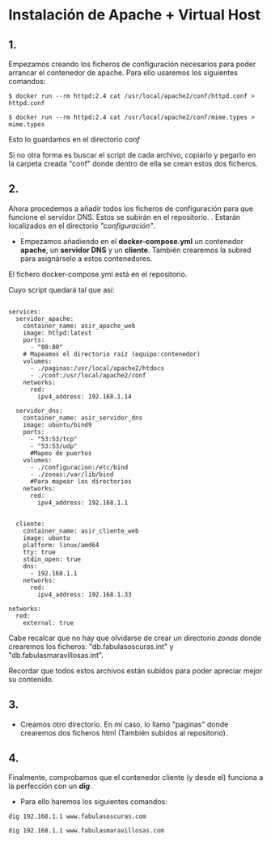 # Instalación de Apache + Virtual Host

## 1. 

Empezamos creando los ficheros de configuración necesarios para poder arrancar el contenedor de apache. Para ello usaremos los siguientes comandos:

```
$ docker run --rm httpd:2.4 cat /usr/local/apache2/conf/httpd.conf > httpd.conf

```

```
$ docker run --rm httpd:2.4 cat /usr/local/apache2/conf/mime.types > mime.types

```

Esto lo guardamos en el directorio *conf*

Si no otra forma es buscar el script de cada archivo, copiarlo y pegarlo en la carpeta creada "conf" donde dentro de ella se crean estos dos ficheros.


## 2.

Ahora procedemos a añadir todos los ficheros de configuración para que funcione el servidor DNS. Estos se subirán en el repositorio. . Estarán localizados en el directorio *"configuración"*.

- Empezamos añadiendo en el __docker-compose.yml__ un contenedor **apache**, un **servidor DNS** y un **cliente**. También crearemos la subred para asignárselo a estos contenedores. 

El fichero docker-compose.yml está en el repositorio.

Cuyo script quedará tal que así:

```

services:
  servidor_apache:
    container_name: asir_apache_web
    image: httpd:latest
    ports:
      - "80:80"
    # Mapeamos el directorio raíz (equipo:contenedor)  
    volumes:
      - ./paginas:/usr/local/apache2/htdocs
      - ./conf:/usr/local/apache2/conf   
    networks:
      red:
        ipv4_address: 192.168.1.14

  servidor_dns:
    container_name: asir_servidor_dns
    image: ubuntu/bind9
    ports:
      - "53:53/tcp"
      - "53:53/udp"
      #Mapeo de puertos
    volumes:
      - ./configuracion:/etc/bind
      - ./zonas:/var/lib/bind
      #Para mapear los directorios
    networks:
      red:
        ipv4_address: 192.168.1.1

  
  cliente:
    container_name: asir_cliente_web
    image: ubuntu
    platform: linux/amd64
    tty: true
    stdin_open: true
    dns:
      - 192.168.1.1
    networks:
      red:
        ipv4_address: 192.168.1.33

networks:
  red:
    external: true

```

Cabe recalcar que no hay que olvidarse de crear un directorio *zonas* donde crearemos los ficheros: "db.fabulasoscuras.int" y "db.fabulasmaravillosas.int". 

Recordar que todos estos archivos están subidos para poder apreciar mejor su contenido.

## 3.

- Creamos otro directorio. En mi caso, lo llamo "paginas" donde crearemos dos ficheros html (También subidos al repositorio).

## 4.

 Finalmente, comprobamos que el contenedor cliente (y desde el) funciona a la perfección con un ***dig***.

 - Para ello haremos los siguientes comandos:

```
dig 192.168.1.1 www.fabulasoscuras.com

dig 192.168.1.1 www.fabulasmaravillosas.com


```